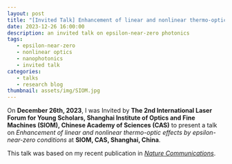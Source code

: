 ```yaml
---
layout: post
title: "[Invited Talk] Enhancement of linear and nonlinear thermo-optic effects by epsilon-near-zero conditions"
date: 2023-12-26 16:00:00
description: an invited talk on epsilon-near-zero photonics
tags: 
   - epsilon-near-zero
   - nonlinear optics
   - nanophotonics
   - invited talk
categories: 
   - talks
   - research blog
thumbnail: assets/img/SIOM.jpg
---
```


On **December 26th, 2023**, I was Invited by **The 2nd International Laser Forum for Young Scholars, Shanghai Institute of Optics and Fine Machines (SIOM), Chinese Academy of Sciences (CAS)** to present a talk on *Enhancement of linear and nonlinear thermo-optic effects by epsilon-near-zero conditions* at **SIOM, CAS, Shanghai, China**.

This talk was based on my recent publication in [*Nature Communications*](https://www.nature.com/articles/s41467-024-45054-z).